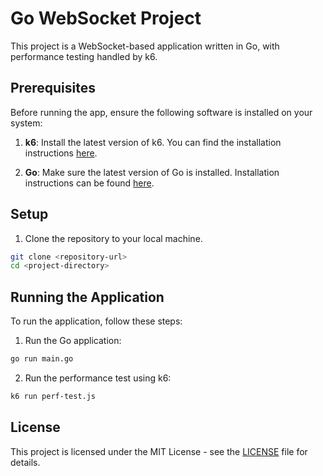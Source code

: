 # Go WebSocket Project

This project is a WebSocket-based application written in Go, with performance testing handled by k6.

## Prerequisites

Before running the app, ensure the following software is installed on your system:

1. **k6**: Install the latest version of k6. You can find the installation instructions [here](https://grafana.com/docs/k6/latest/set-up/install-k6/).

2. **Go**: Make sure the latest version of Go is installed. Installation instructions can be found [here](https://go.dev/doc/install).

## Setup

1. Clone the repository to your local machine.

```bash
git clone <repository-url>
cd <project-directory>
```

## Running the Application

To run the application, follow these steps:

1. Run the Go application:

```bash
go run main.go
```

2. Run the performance test using k6:

```bash
k6 run perf-test.js
```

## License

This project is licensed under the MIT License - see the [LICENSE](LICENSE) file for details.